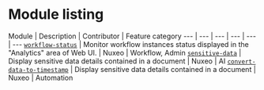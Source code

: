 # Module listing

Module | Description | Contributor | Feature category
--- | --- | --- | --- | --- | ---
[`workflow-status`](https://github.com/nuxeo/nuxeo-studio-custom-elements/blob/master/modules/nuxeo/workflow-status) | Monitor workflow instances status displayed in the "Analytics" area of Web UI. | Nuxeo | Workflow, Admin
[`sensitive-data`](https://github.com/nuxeo/nuxeo-studio-custom-elements/blob/master/modules/nuxeo/sensitive-data) | Display sensitive data details contained in a document | Nuxeo | AI
[`convert-data-to-timestamp`](https://github.com/nuxeo/nuxeo-studio-custom-elements/blob/master/modules/nuxeo/convert-data-to-timestamp) | Display sensitive data details contained in a document | Nuxeo | Automation
